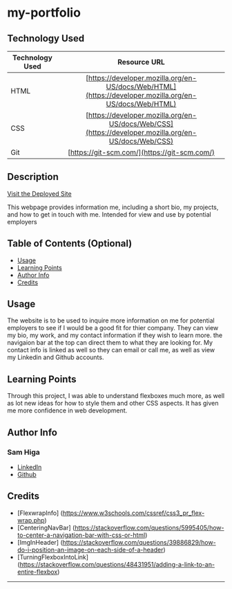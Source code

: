 # my-portfolio

## Technology Used 

| Technology Used         | Resource URL           | 
| ------------- |:-------------:| 
| HTML    | [https://developer.mozilla.org/en-US/docs/Web/HTML](https://developer.mozilla.org/en-US/docs/Web/HTML) | 
| CSS     | [https://developer.mozilla.org/en-US/docs/Web/CSS](https://developer.mozilla.org/en-US/docs/Web/CSS)      |   
| Git | [https://git-scm.com/](https://git-scm.com/)     |    

## Description 

[Visit the Deployed Site](https://samhiga.github.io/my-portfolio/)

This webpage provides information me, including a short bio, my projects, and how to get in touch with me. Intended for view and use by potential employers

## Table of Contents (Optional)

* [Usage](#usage)
* [Learning Points](#learning-points)
* [Author Info](#author-info)
* [Credits](#credits)






## Usage 

The website is to be used to inquire more information on me for potential employers to see if I would be a good fit for thier company. They can view my bio, my work, and my contact information if they wish to learn more. the navigaion bar at the top can direct them to what they are looking for. My contact info is linked as well so they can email or call me, as well as view my Linkedin and Github accounts.


## Learning Points 

Through this project, I was able to understand flexboxes much more, as well as lot new ideas for how to style them and other CSS aspects. It has given me more confidence in web development.


## Author Info


### Sam Higa 


* [LinkedIn](https://www.linkedin.com/in/sam-higa-b887b9209/)
* [Github](https://github.com/samhiga)



## Credits

* [FlexwrapInfo] (https://www.w3schools.com/cssref/css3_pr_flex-wrap.php) 
* [CenteringNavBar] (https://stackoverflow.com/questions/5995405/how-to-center-a-navigation-bar-with-css-or-html)
* [ImgInHeader] (https://stackoverflow.com/questions/39886829/how-do-i-position-an-image-on-each-side-of-a-header)
* [TurningFlexboxIntoLink] (https://stackoverflow.com/questions/48431951/adding-a-link-to-an-entire-flexbox)




---
